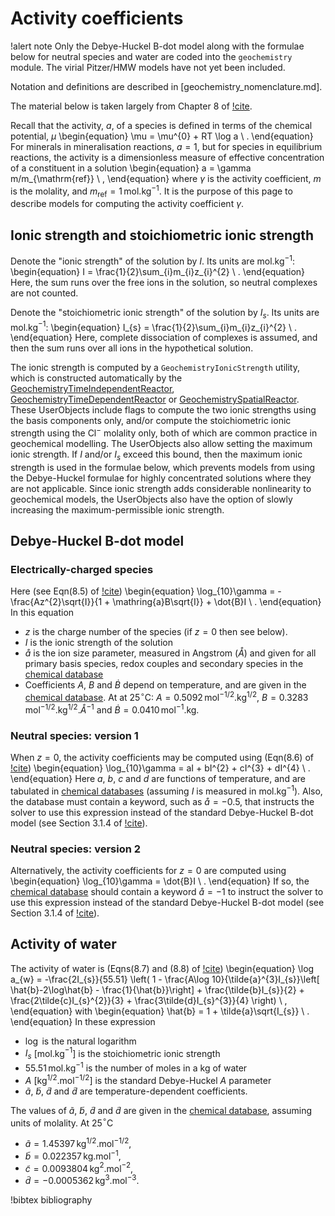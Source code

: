 # Activity coefficients

!alert note
Only the Debye-Huckel B-dot model along with the formulae below for neutral species and water are coded into the `geochemistry` module.  The virial Pitzer/HMW models have not yet been included.

Notation and definitions are described in [geochemistry_nomenclature.md].

The material below is taken largely from Chapter 8 of [!cite](bethke_2007).

Recall that the activity, $a$, of a species is defined in terms of the chemical potential, $\mu$
\begin{equation}
\mu = \mu^{0} + RT \log a \ .
\end{equation}
For minerals in mineralisation reactions, $a=1$, but for species in equilibrium reactions, the activity is a dimensionless measure of effective concentration of a constituent in a solution
\begin{equation}
a = \gamma m/m_{\mathrm{ref}} \ ,
\end{equation}
where $\gamma$ is the activity coefficient, $m$ is the molality, and $m_{\mathrm{ref}}=1\,$mol.kg$^{-1}$.  It is the purpose of this page to describe models for computing the activity coefficient $\gamma$.

## Ionic strength and stoichiometric ionic strength

Denote the "ionic strength" of the solution by $I$.  Its units are mol.kg$^{-1}$:
\begin{equation}
I = \frac{1}{2}\sum_{i}m_{i}z_{i}^{2} \ .
\end{equation}
Here, the sum runs over the free ions in the solution, so neutral complexes are not counted.

Denote the "stoichiometric ionic strength" of the solution by $I_{s}$.  Its units are mol.kg$^{-1}$:
\begin{equation}
I_{s} = \frac{1}{2}\sum_{i}m_{i}z_{i}^{2} \ .
\end{equation}
Here, complete dissociation of complexes is assumed, and then the sum runs over all ions in the hypothetical solution.

The ionic strength is computed by a `GeochemistryIonicStrength` utility, which is constructed automatically by the [GeochemistryTimeIndependentReactor](GeochemistryTimeIndependentReactor.md), [GeochemistryTimeDependentReactor](GeochemistryTimeDependentReactor.md) or [GeochemistrySpatialReactor](GeochemistrySpatialReactor.md).  These UserObjects include flags to compute the two ionic strengths using the basis components only, and/or compute the stoichiometric ionic strength using the Cl$^{-}$ molality only, both of which are common practice in geochemical modelling.  The UserObjects also allow setting the maximum ionic strength.  If $I$ and/or $I_{s}$ exceed this bound, then the maximum ionic strength is used in the formulae below, which prevents models from using the Debye-Huckel formulae for highly concentrated solutions where they are not applicable.  Since ionic strength adds considerable nonlinearity to geochemical models, the UserObjects also have the option of slowly increasing the maximum-permissible ionic strength.

## Debye-Huckel B-dot model

### Electrically-charged species

Here (see Eqn(8.5) of [!cite](bethke_2007))
\begin{equation}
\log_{10}\gamma = -\frac{Az^{2}\sqrt{I}}{1 + \mathring{a}B\sqrt{I}} + \dot{B}I \ .
\end{equation}
In this equation

- $z$ is the charge number of the species (if $z=0$ then see below).
- $I$ is the ionic strength of the solution
- $\mathring{a}$ is the ion size parameter, measured in Angstrom ($\mathring{A}$) and given for all primary basis species, redox couples and secondary species in the [chemical database](geochemistry/database/index.md)
- Coefficients $A$, $B$ and $\dot{B}$ depend on temperature, and are given in the [chemical database](geochemistry/database/index.md).  At at 25$^{\circ}$C: $A=0.5092\,$mol$^{-1/2}$.kg$^{1/2}$, $B=0.3283\,$mol$^{-1/2}$.kg$^{1/2}$.$\mathring{A}^{-1}$ and $\dot{B}=0.0410\,$mol$^{-1}$.kg.

### Neutral species: version 1

When $z=0$, the activity coefficients may be computed using (Eqn(8.6) of [!cite](bethke_2007))
\begin{equation}
\log_{10}\gamma = aI + bI^{2} + cI^{3} + dI^{4} \ .
\end{equation}
Here $a$, $b$, $c$ and $d$ are functions of temperature, and are tabulated in [chemical databases](geochemistry/database/index.md) (assuming $I$ is measured in mol.kg$^{-1}$).  Also, the database must contain a keyword, such as $\mathring{a}=-0.5$, that instructs the solver to use this expression instead of the standard Debye-Huckel B-dot model (see Section 3.1.4 of [!cite](gwb_reference)).

### Neutral species: version 2

Alternatively, the activity coefficients for $z=0$ are computed using
\begin{equation}
\log_{10}\gamma = \dot{B}I \ .
\end{equation}
If so, the [chemical database](geochemistry/database/index.md) should contain a keyword $\mathring{a}=-1$ to instruct the solver to use this expression instead of the standard Debye-Huckel B-dot model  (see Section 3.1.4 of [!cite](gwb_reference)).

## Activity of water

The activity of water is (Eqns(8.7) and (8.8) of [!cite](bethke_2007))
\begin{equation}
\log a_{w} = -\frac{2I_{s}}{55.51} \left(
1 - \frac{A\log 10}{\tilde{a}^{3}I_{s}}\left[ \hat{b}-2\log\hat{b} - \frac{1}{\hat{b}}\right] + \frac{\tilde{b}I_{s}}{2} + \frac{2\tilde{c}I_{s}^{2}}{3} + \frac{3\tilde{d}I_{s}^{3}}{4}
\right) \ ,
\end{equation}
with
\begin{equation}
\hat{b} = 1 + \tilde{a}\sqrt{I_{s}} \ .
\end{equation}
In these expression

- $\log$ is the natural logarithm
- $I_{s}$ \[mol.kg$^{-1}$\] is the stoichiometric ionic strength
- $55.51\,$mol.kg$^{-1}$ is the number of moles in a kg of water
- $A$ \[kg$^{1/2}$.mol$^{-1/2}$\] is the standard Debye-Huckel $A$ parameter
- $\tilde{a}$, $\tilde{b}$, $\tilde{d}$ and $\tilde{d}$ are temperature-dependent coefficients.

The values of $\tilde{a}$, $\tilde{b}$, $\tilde{d}$ and $\tilde{d}$ are given in the [chemical database](geochemistry/database/index.md), assuming units of molality.  At 25$^{\circ}$C

- $\tilde{a}=1.45397\,$kg$^{1/2}$.mol$^{-1/2}$,
- $\tilde{b}=0.022357\,$kg.mol$^{-1}$,
- $\tilde{c}=0.0093804\,$kg$^{2}$.mol$^{-2}$,
- $\tilde{d}=-0.0005362\,$kg$^{3}$.mol$^{-3}$.

!bibtex bibliography
